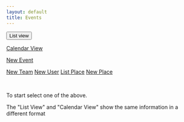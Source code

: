 ```yaml
---
layout: default
title: Events
---
```

<div>
     <button class="btn btn-primary" type="button" id="btn1" onclick='getEventsAll()'>List view</button>

  <a href="{% link _docs/services/team-new.md %}" role="button" class="btn btn-primary btn-large">Calendar View</a>

  <a href="{% link _docs/services/event-new.md %}" role="button" class="btn btn-primary btn-large">New Event</a>
   
   <a href="{% link _docs/services/team-new.md %}" role="button" class="btn btn-secondary btn-large">New Team</a>
     <a href="{% link _docs/services/member-new.md %}" role="button" class="btn btn-secondary btn-large">New User</a>
       <a href="{% link _docs/services/places.md %}" role="button" class="btn btn-success btn-large">List Place</a>
      <a href="{% link _docs/services/place-new.md %}" role="button" class="btn btn-success btn-large">New Place</a>
</div>


<div class="container">
    <div id="results"><div>
    <!-- <h1> NEW LIST</h1>-->
    <!-- {% for event in message %}
        {{ event }}
    {% endfor %} -->
</div>
<br>
<p>To start select one of the above.<p>
<p>The "List View" and "Calendar View" show the same information in a different format</p>
<!-- 
<div>
    <button onclick='updateEvents()' id="btn3">Update Events on GitHub</button>
</div> -->

<!-- <div>
    <a href="https://airtable.com/shrEHeEsIbilPyjwI">Click to confirm your attendence.</a>
</div> -->

<!-- <section id="control-center">
    <button id="get-btn">GET Data</button>
    <button id="post-btn">POST Data</button>
</section> -->


<script>
    $(document).ready(function() {
         const restHeader = {
            'Authorization':'Bearer keysXtWsXZz4g68dA',
            'Content-Type':'application/json'
        }


        // $('form').on('submit', function (event) {
        //     event.preventDefault();
        //     console.log("IEDDDDD: ", event);
        // });



        //For Place drop down / select.
        let ddConfirm = $('#confirm');
        ddConfirm.empty();
        ddConfirm.append('<option selected="true" disabled>Select your alias to confirm..</option>');
        ddConfirm.prop('selectedIndex', 0);

      
        //let $message = [];
        // let results = getEventsAll();
        let html = '';
        p.then((events) => {
            console.log("FROM PROMISE: ", events);
            events.forEach(event => {
                if(event.fields.Confirmed_Text_LU == undefined){
                    event.fields.Confirmed_Text_LU = "";
                    console.log("CONFIRMED: ", event.fields.Confirmed_Text_LU);
                }

                // <form>
                //     <div class="form-group">
                //         <input class="form-control" type="text" id="confirm" name="confirm"
                //         minlength="4" maxlength="10" size="10">
                //     </div>
                // </form>


                html +=
                `<br>
                <div class="card shadow mb-4">
                    <div class="card-header py-3">
                        <h6 class="m-0 font-weight-bold text-primary">${event.fields.Title}</h6>
                    </div>
                    <div class="card-body">
                        <div class="table-responsive">
                            <table class="table table-bordered" id="22" width="100%" cellspacing="0">
                            <thead><th>Title</th><th>Details</th></thead>

                            <tbody>
                                <tr><td>Status<td>${event.fields.Status}</td></tr>
                                <tr><td>Date / Time<td>${event.fields.Date_Start}</td></tr>
                                <tr><td>Place</td><td>${event.fields.Title_From_Places_LU}</td></tr>
                                <tr><td>Meet At</td><td>${event.fields.Meeting_From_Places_LU}</td></tr>
                                <tr><td>Place (Info)</td><td>${event.fields.Notes_From_Places_LU}</td></tr>
                                <tr><td>Team Invited</td><td>${event.fields.Team_Invited_Text_LU}</td></tr>
                                <tr><td>Team members Invited</td><td>${event.fields.Team_Members_Invited_Text_FO}</td></tr>
                                <tr><td>Confrimed Attending</td><td>${event.fields.Author_Text_LU}</td></tr>
                            </tbody>
                            </table>
                            <form>
                                <input type="hidden" id="eventId" name="eventId" value="${event.id}">
                                <button class="btn btn-primary btn-block" type="submit" id="submitForm">Confirm / Edit / Delete</button>
                            </form>
                        </div>            
                    </div>
                </div>
                </br>
                ` 
            }); //End of forEach;

            document.getElementById('results').innerHTML = html; 
            getAliasList();
        })
        .catch((message) => {
            console.log("FROM PROMISE: ", message);
        });
        // console.log("RESULTSS: ", results);



        function getAliasList(){
            $.ajax({
                url: 'https://api.airtable.com/v0/appNBMp3C4tRCcJFy/Who',
                headers: restHeader
                })
                .then(function(fromAPI){ 
                    let data = fromAPI.records;
                    console.log("Confirm Alias List: ", data);
                    data.map(function(data2){
                        let id = data2.id;
                        let title = data2.fields.Alias;
                        ddConfirm.append($('<option></option>').attr('value', id).text(title));
                    
                 })
            });
        }
    });
</script>